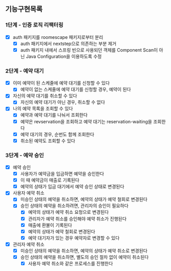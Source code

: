 ## 기능구현목록
### 1단계 - 인증 로직 리팩터링
- [x] auth 패키지를 roomescape 패키지로부터 분리
  - [x] auth 패키지에서 nextstep으로 의존하는 부분 제거
  - [x] auth 패키지 내에서 스프링 빈으로 사용되던 객체를 Component Scan이 아닌 Java Configuration을 이용하도록 수정

### 2단계 - 예약 대기
- [x] 이미 예약이 된 스케줄에 예약 대기를 신청할 수 있다
  - [x] 예약이 없는 스케줄에 예약 대기를 신청할 경우, 예약이 된다
- [x] 자신의 예약 대기를 취소할 수 있다
  - [x] 자신의 예약 대기가 아닌 경우, 취소할 수 없다
- [x] 나의 예약 목록을 조회할 수 있다
  - [x] 예약과 예약 대기를 나눠서 조회한다
  - [x] 예약은 revservation을 조회하고 예약 대기는 reservation-waiting을 조회한다
  - [x] 예약 대기의 경우, 순번도 함께 조회한다
  - [x] 취소된 예약도 조회할 수 있다

### 3단계 - 예약 승인
- [x] 예약 승인
  - [x] 사용자가 예약금을 입금하면 예약을 승인한다
  - [x] 이 때 예약금이 매출로 기록된다
  - [x] 예약의 상태가 입금 대기에서 예약 승인 상태로 변경된다
- [x] 사용자 예약 취소
  - [x] 미승인 상태의 예약을 취소하면, 예약의 상태가 예약 철회로 변경된다
  - [x] 승인 상태의 예약을 취소하려면, 관리자의 승인이 필요하다
    - [x] 예약의 상태가 예약 취소 요청으로 변경된다
    - [x] 관리자가 예약 취소를 승인해야 예약 취소가 진행된다
    - [x] 매출에 환불이 기록된다
    - [x] 예약의 상태가 예약 철회로 변경된다
    - [x] 예약 대기자가 있는 경우 예약자로 변경할 수 있다
- [x] 관리자 예약 취소
  - [x] 미승인 상태의 예약을 취소하면, 예약의 상태가 예약 취소로 변경된다
  - [x] 승인 상태의 예약을 취소하면, 별도의 승인 절차 없이 예약이 취소된다
    - [x] 사용자 예약 취소와 같은 프로세스를 진행한다
